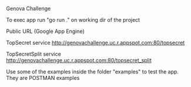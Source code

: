 Genova Challenge


To exec app run "go run ." on working dir of the project


Public URL (Google App Engine)

TopSecret service
http://genovachallenge.uc.r.appspot.com:80/topsecret

TopSecretSplit service
http://genovachallenge.uc.r.appspot.com:80/topsecret_split

Use some of the examples inside the folder "examples" to test the app. They are POSTMAN examples